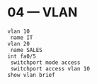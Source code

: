 # 04 — VLAN
```text
vlan 10
 name IT
vlan 20
 name SALES
int fa0/5
 switchport mode access
 switchport access vlan 10
show vlan brief
```
